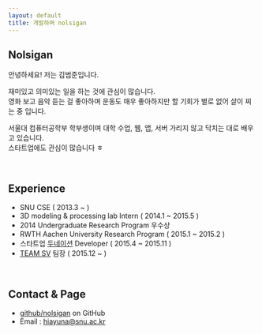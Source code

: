 ```yaml
---
layout: default
title: 개발하며 nolsigan
---
```



## Nolsigan

안녕하세요! 저는 김범준입니다.

재미있고 의미있는 일을 하는 것에 관심이 많습니다.  
영화 보고 음악 듣는 걸 좋아하며 운동도 매우 좋아하지만 할 기회가 별로 없어 살이 찌는 중 입니다. 

서울대 컴퓨터공학부 학부생이며 대학 수업, 웹, 앱, 서버 가리지 않고 닥치는 대로 배우고 있습니다.  
스타트업에도 관심이 많습니다 ㅎ

<br/>

## Experience

* SNU CSE ( 2013.3 ~ )
* 3D modeling & processing lab Intern ( 2014.1 ~ 2015.5 )
* 2014 Undergraduate Research Program 우수상
* RWTH Aachen University Research Program ( 2015.1 ~ 2015.2 )
* 스타트업 [두네이션][donation] Developer ( 2015.4 ~ 2015.11 )
* [TEAM SV][TEAM_SV] 팀장 ( 2015.12 ~ )

<br/>

## Contact & Page

* [github/nolsigan][github] on GitHub
* Email : hiayuna@snu.ac.kr


[donation]: https://www.facebook.com/dunation/
[TEAM_SV]: http://teamsv.net
[github]: https://github.com/tnguyen/blueface/